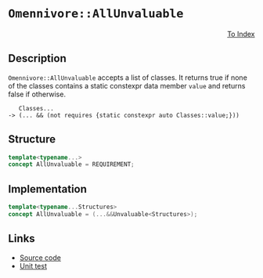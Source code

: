 <!-- Copyright 2024 Feng Mofan
SPDX-License-Identifier: Apache-2.0 -->

# `Omennivore::AllUnvaluable`

<p style='text-align: right;'><a href="../../concepts.md#omennivore-all-unvaluable">To Index</a></p>

## Description

`Omennivore::AllUnvaluable` accepts a list of classes.
It returns true if none of the classes contains a static constexpr data member `value` and returns false if otherwise.

<pre><code>   Classes...
-> (... && (not requires {static constexpr auto Classes::value;}))</code></pre>

## Structure

```C++
template<typename...>
concept AllUnvaluable = REQUIREMENT;
```

## Implementation

```C++
template<typename...Structures>
concept AllUnvaluable = (...&&Unvaluable<Structures>);
```

## Links

- [Source code](../../../../conceptrodon/omennivore/concepts/descend/all_unvaluable.hpp)
- [Unit test](../../../../tests/unit/concepts/omennivore/all_unvaluable.test.hpp)
